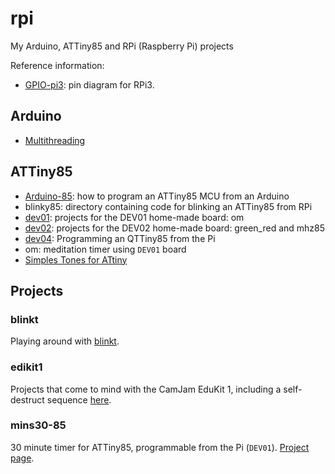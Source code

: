 # rpi
My Arduino, ATTiny85 and RPi (Raspberry Pi) projects

Reference information:


* [GPIO-pi3](GPIO-pi3.md): pin diagram for RPi3.

## Arduino

* [Multithreading](https://create.arduino.cc/projecthub/reanimationxp/how-to-multithread-an-arduino-protothreading-tutorial-dd2c37)

## ATTiny85

* [Arduino-85](Arduino-85.md): how to program an ATTiny85 MCU from an Arduino
* blinky85: directory containing code for blinking an ATTiny85 from RPi
* [dev01](dev01/README.md): projects for the DEV01 home-made board: om
* [dev02](dev02/README.md): projects for the DEV02 home-made board: green_red and mhz85
* [dev04](dev04.md): Programming an QTTiny85 from the Pi
* om: meditation timer using `DEV01` board
* [Simples Tones for ATtiny](http://www.technoblogy.com/show?KVO)


## Projects

### blinkt

Playing around with [blinkt](blinkt/README.md).

### edikit1

Projects that come to mind with the CamJam EduKit 1, including
a self-destruct sequence [here](edukit1/README.md).


### mins30-85

30 minute timer for ATTiny85, programmable from the Pi (`DEV01`). [Project page](mins30-85/README.md).
